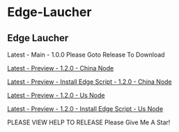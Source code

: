# Edge-Laucher
<p><h2>Edge Laucher</h2></p>
<p>Latest - Main - 1.0.0 Please Goto Release To Download</p>
<p><a href ="https://githubfast.com/RoyDong0908/Edge-Laucher/releases/download/PRE1.2/Edge-Laucher.V1.2.cmd">Latest - Preview - 1.2.0 - China Node</a></p>
<p><a href ="https://githubfast.com/RoyDong0908/Edge-Laucher/releases/download/PRE1.2/Edge-Laucher.V1.2.cmd">Latest - Preview -  Install Edge Script - 1.2.0 - China Node</a></p>
<p><a href ="https://roydownload.top/EL1.2.cmd">Latest - Preview - 1.2.0 - Us Node</a></p>
<p><a href ="https://roydownload.top/EL1.2IE.cmd">Latest - Preview - 1.2.0 - Install Edge Script - Us Node</a></p>
PLEASE VIEW HELP TO RELEASE
Please Give Me A Star!
